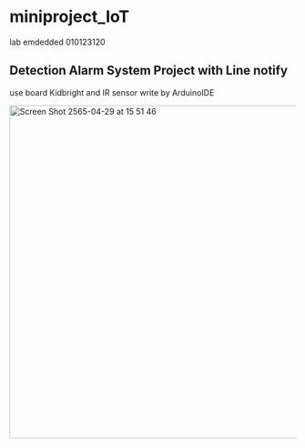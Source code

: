 # miniproject_IoT
lab emdedded 010123120
## Detection Alarm System Project with Line notify
use board Kidbright and IR sensor write by ArduinoIDE

<img width="585" alt="Screen Shot 2565-04-29 at 15 51 46" src="https://user-images.githubusercontent.com/64399206/165913788-6e3f9201-8621-4691-98cc-983e6e6a9917.png">




